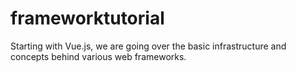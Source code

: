 # frameworktutorial

Starting with Vue.js, we are going over the basic infrastructure and concepts behind various web frameworks.
